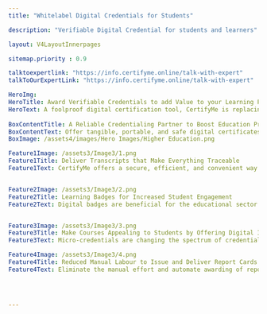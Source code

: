```yaml
---
title: "Whitelabel Digital Credentials for Students"

description: "Verifiable Digital Credential for students and learners"

layout: V4LayoutInnerpages

sitemap.priority : 0.9

talktoexpertlink: "https://info.certifyme.online/talk-with-expert"
talkToOurExpertLink: "https://info.certifyme.online/talk-with-expert"

HeroImg: 
HeroTitle: Award Verifiable Credentials to add Value to your Learning Programs
HeroText: A foolproof digital certification tool, CertifyMe is replacing physical credentials to streamline the credentialing system.  
 
BoxContentTitle: A Reliable Credentialing Partner to Boost Education Program Success
BoxContentText: Offer tangible, portable, and safe digital certificates to instantly lift your program value. Give them solid proof of their achievements that are socially shareable and interactive.<br> Let students enjoy the freedom of showcasing their skills and knowledge on social media platforms, professional networking sites, and personal websites. A collaboration with CertifyMe not only boosts students' confidence but also brings issuing institutes under the limelight.
BoxImage: /assets4/images/Hero Images/Higher Education.png

Feature1Image: /assets3/Image3/1.png
Feature1Title: Deliver Transcripts that Make Everything Traceable
Feature1Text: CertifyMe offers a secure, efficient, and convenient way to create, issue, and manage scannable and trackable certificates. These credentials allow organizations/institutions to easily verify the authenticity of the documents and take an informed recruitment/admission decision. Students receive a portable and verifiable record of their achievements. Digital credentials also make social sharing easy for students. Spreading words about achievements has never been this simple before. The issuing institution can also track the level of student engagement with its credentials. From the number of unique views to social media impressions, the issuer can track all. Check the <a href="https://info.certifyme.online/request-demo">demo</a> for more insights!


Feature2Image: /assets3/Image3/2.png
Feature2Title: Learning Badges for Increased Student Engagement
Feature2Text: Digital badges are beneficial for the educational sector as they allow badge creation, issuance, and management without the past struggles of certificate forgery. The badges are a way for students to showcase their achievements and skills online & offline, and for educators to automate the credentialing process. This motivates students to learn better and allows them to thrive in the fiercely competitive digital age. Additionally, digital badges can be easily shared and verified online, making them a valuable tool for both students and educators. The badges contain extensive details on step-by-step student growth & development. Thus, tracking the learning progress/momentum becomes seamless.


Feature3Image: /assets3/Image3/3.png
Feature3Title: Make Courses Appealing to Students by Offering Digital ID Cards
Feature3Text: Micro-credentials are changing the spectrum of credentialing and upgrading it to a sophisticated version. This digital era is all about ease, flawlessness, and identifiable credentials. Harnessing the benefits of technological advancement in the educational industry is inevitable for the growth & development of the sector. Professionals are turning to online learning programs to promote continual learning and sustain in the highly competitive job market. Open badges make the entire skill improvement initiative effective and straightforward. Talk to experts to know what we have in store! 

Feature4Image: /assets3/Image3/4.png
Feature4Title: Reduced Manual Labour to Issue and Deliver Report Cards
Feature4Text: Eliminate the manual effort and automate awarding of report cards by onboarding CertifyMe. A collaboration with us provides your students with real-time analytics on student performance. A verifiable digital report card allows them to stay informed about their progress and allows institutions to be updated with valuable insights into student engagement. It promotes transparency in the credentialing process and makes students job-ready. 




---
```


